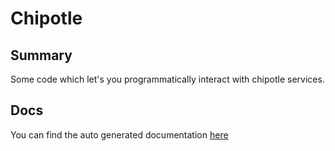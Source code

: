 # Chipotle

## Summary

Some code which let's you programmatically interact with chipotle services.

## Docs

You can find the auto generated documentation [here](docs/index.html)
